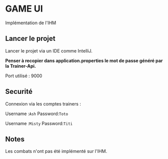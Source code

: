 # GAME UI

Implémentation de l'IHM

## Lancer le projet

Lancer le projet via un IDE comme IntelliJ.

**Penser à recopier dans application.properties le mot de passe généré par la Trainer-Api.**

Port utilisé : 9000

## Securité

Connexion via les comptes trainers : 

Username :``Ash``
Password:``Toto``

Username :``Misty``
Password:``Titi``

## Notes
Les combats n'ont pas été implémenté sur l'IHM.